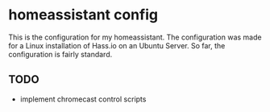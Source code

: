 # homeassistant config 

This is the configuration for my homeassistant. The configuration was made for a Linux installation of Hass.io on an Ubuntu Server. So far, the configuration is fairly standard. 


## TODO

- implement chromecast control scripts
